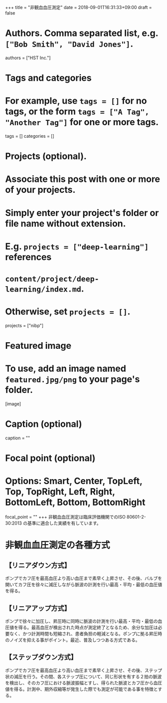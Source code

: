 +++
title = "非観血血圧測定"
date = 2018-09-01T16:31:33+09:00
draft = false

# Authors. Comma separated list, e.g. `["Bob Smith", "David Jones"]`.
authors = ["HST Inc."]

# Tags and categories
# For example, use `tags = []` for no tags, or the form `tags = ["A Tag", "Another Tag"]` for one or more tags.
tags = []
categories = []

# Projects (optional).
#   Associate this post with one or more of your projects.
#   Simply enter your project's folder or file name without extension.
#   E.g. `projects = ["deep-learning"]` references 
#   `content/project/deep-learning/index.md`.
#   Otherwise, set `projects = []`.
projects = ["nibp"]

# Featured image
# To use, add an image named `featured.jpg/png` to your page's folder. 
[image]
  # Caption (optional)
  caption = ""

  # Focal point (optional)
  # Options: Smart, Center, TopLeft, Top, TopRight, Left, Right, BottomLeft, Bottom, BottomRight
  focal_point = ""
+++
非観血血圧測定は臨床評価機関でのISO 80601-2-30:2013 の基準に適合した実績を有しています。

# 非観血血圧測定の各種方式

## 【リニアダウン方式】
ポンプでカフ圧を最高血圧より高い血圧まで素早く上昇させ、その後、バルブを開いてカフ圧を徐々に減圧しながら脈波の計測を行い最高・平均・最低の血圧値を得る。

## 【リニアアップ方式】
ポンプで徐々に加圧し、昇圧時に同時に脈波の計測を行い最高・平均・最低の血圧値を得る。最高血圧が検出された時点が測定終了となるため、余分な加圧は必要なく、かつ計測時間も短縮され、患者負担の軽減となる。ポンプに拠る昇圧時のノイズを抑える事がポイント。最近、普及しつつある方式である。

## 【ステップダウン方式】
ポンプでカフ圧を最高血圧より高い血圧まで素早く上昇させ、その後、ステップ状の減圧を行う。その間、各ステップ圧について、同じ形状を有する２拍の脈波を検出し、そのカフ圧における脈波振幅とすし、得られた脈波とカフ圧から血圧値を得る。計測中、期外収縮等が発生した際でも測定が可能である事を特徴とする。

